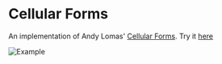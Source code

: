 # Cellular Forms

An implementation of Andy Lomas' [Cellular Forms](http://www.andylomas.com/extra/andylomas_paper_cellular_forms_aisb50.pdf). Try it [here](https://colab.research.google.com/drive/1ltqhn_LxO09dSGlW7qBBEJt0T-fwf1FG#scrollTo=3XyobzUQVHiM)

![Example](https://www.michaelfogleman.com/static/cellular-forms/2.png)

